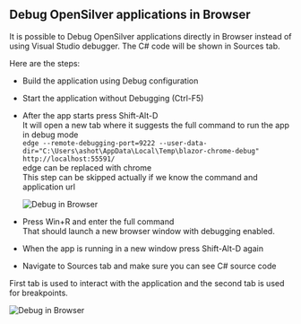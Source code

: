 ## Debug OpenSilver applications in Browser

It is possible to Debug OpenSilver applications directly in Browser instead of using Visual Studio debugger. The C# code will be shown in Sources tab.

Here are the steps:
- Build the application using Debug configuration
- Start the application without Debugging (Ctrl-F5)
- After the app starts press Shift-Alt-D\
  It will open a new tab where it suggests the full command to run the app in debug mode\
  ```edge --remote-debugging-port=9222 --user-data-dir="C:\Users\ashot\AppData\Local\Temp\blazor-chrome-debug" http://localhost:55591/```\
  edge can be replaced with chrome\
  This step can be skipped actually if we know the command and application url

  <img src="/images/how-to-topics/shift-alt-d.png" alt="Debug in Browser" /><br />

- Press Win+R and enter the full command\
  That should launch a new browser window with debugging enabled.
- When the app is running in a new window press Shift-Alt-D again
- Navigate to Sources tab and make sure you can see C# source code

First tab is used to interact with the application and the second tab is used for breakpoints.

<img src="/images/how-to-topics/debug-in-browser.png" alt="Debug in Browser" /><br />